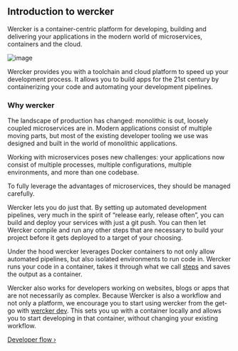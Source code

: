 ## Introduction to wercker

Wercker is a container-centric platform for developing,
building and delivering your applications in the modern world of microservices,
containers and the cloud.

![image](/images/wercker-landscape.svg)

Wercker provides you with a toolchain and cloud platform to speed up your
development process. It allows you to build apps for the 21st century by
containerizing your code and automating your development pipelines.

### Why wercker

The landscape of production has changed: monolithic is out, loosely coupled
microservices are in. Modern applications consist of multiple moving parts, but
most of the existing developer tooling we use was designed and built in the
world of monolithic applications.

Working with microservices poses new challenges: your applications now consist
of multiple processes, multiple configurations, multiple environments, and more
than one codebase.

To fully leverage the advantages of microservices, they should be managed
carefully.

Wercker lets you do just that. By setting up automated development pipelines,
very much in the spirit of “release early, release often”, you can build and
deploy your services with just a git push. You can then let Wercker compile and
run any other steps that are necessary to build your project before it gets
deployed to a target of your choosing.

Under the hood wercker leverages Docker containers to not only allow automated
pipelines, but also isolated environments to run code in. Wercker runs your
code in a container, takes it through what we call
[steps](/docs/steps/index.html) and saves the
output as a container.

Wercker also works for developers working on websites, blogs or apps that are
not necessarily as complex. Because Wercker is also a workflow and not only a
platform, we encourage you to start using wercker from the get-go with [wercker
dev](http://blog.wercker.com/2015/05/15/Introducing-local-development.html).
This sets you up with a container locally and allows you to start developing in
that container, without changing your existing workflow.

[Developer flow &rsaquo;](/learn/basics/developer-flow.html "nav next basics")
